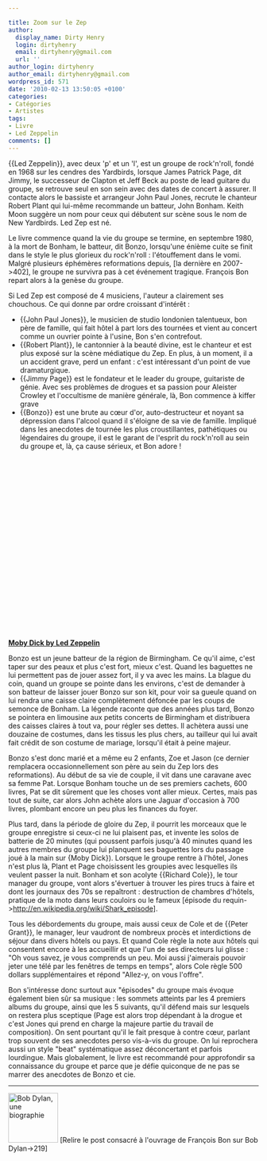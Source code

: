 ```yaml
---

title: Zoom sur le Zep
author:
  display_name: Dirty Henry
  login: dirtyhenry
  email: dirtyhenry@gmail.com
  url: ''
author_login: dirtyhenry
author_email: dirtyhenry@gmail.com
wordpress_id: 571
date: '2010-02-13 13:50:05 +0100'
categories:
- Catégories
- Artistes
tags:
- Livre
- Led Zeppelin
comments: []
---
```

{{Led Zeppelin}}, avec deux 'p' et un 'l', est un groupe de rock'n'roll, fondé en 1968 sur les cendres des Yardbirds, lorsque James Patrick Page, dit Jimmy, le successeur de Clapton et Jeff Beck au poste de lead guitare du groupe, se retrouve seul en son sein avec des dates de concert à assurer. Il contacte alors le bassiste et arrangeur John Paul Jones, recrute le chanteur Robert Plant qui lui-même recommande un batteur, John Bonham. Keith Moon suggère un nom pour ceux qui débutent sur scène sous le nom de New Yardbirds. Led Zep est né.

Le livre commence quand la vie du groupe se termine, en septembre 1980, à la mort de Bonham, le batteur, dit Bonzo, lorsqu'une énième cuite se finit dans le style le plus glorieux du rock'n'roll : l'étouffement dans le vomi. Malgré plusieurs éphémères reformations depuis, [la dernière en 2007->402], le groupe ne survivra pas à cet événement tragique. François Bon repart alors à la genèse du groupe. 

Si Led Zep est composé de 4 musiciens, l'auteur a clairement ses chouchous. Ce qui donne par ordre croissant d'intérêt : 
- {{John Paul Jones}}, le musicien de studio londonien talentueux, bon père de famille, qui fait hôtel à part lors des tournées et vient au concert comme un ouvrier pointe à l'usine, Bon s'en contrefout.
- {{Robert Plant}}, le cantonnier à la beauté divine, est le chanteur et est plus exposé sur la scène médiatique du Zep. En plus, à un moment, il a un accident grave, perd un enfant : c'est intéressant d'un point de vue dramaturgique.
- {{Jimmy Page}} est le fondateur et le leader du groupe, guitariste de génie. Avec ses problèmes de drogues et sa passion pour Aleister Crowley et l'occultisme de manière générale, là, Bon commence à kiffer grave
- {{Bonzo}} est une brute au cœur d'or, auto-destructeur et noyant sa dépression dans l'alcool quand il s'éloigne de sa vie de famille. Impliqué dans les anecdotes de tournée les plus croustillantes, pathétiques ou légendaires du groupe, il est le garant de l'esprit du rock'n'roll au sein du groupe et, là, ça cause sérieux, et Bon adore !

<object width="480" height="365"><param name="movie" value="http://www.dailymotion.com/swf/x1unb2"></param><param name="allowFullScreen" value="true"></param><param name="allowScriptAccess" value="always"></param><embed src="http://www.dailymotion.com/swf/x1unb2" width="480" height="365" allowfullscreen="true" allowscriptaccess="always"></embed></object><br /><b><a href="http://www.dailymotion.com/video/x1unb2_moby-dick-by-led-zeppelin_music">Moby Dick by Led Zeppelin</a></b><br />

Bonzo est un jeune batteur de la région de Birmingham. Ce qu'il aime, c'est taper sur des peaux et plus c'est fort, mieux c'est. Quand les baguettes ne lui permettent pas de jouer assez fort, il y va avec les mains. La blague du coin, quand un groupe se pointe dans les environs, c'est de demander à son batteur de laisser jouer Bonzo sur son kit, pour voir sa gueule quand on lui rendra une caisse claire complètement défoncée par les coups de semonce de Bonham. La légende raconte que des années plus tard, Bonzo se pointera en limousine aux petits concerts de Birmingham et distribuera des caisses claires à tout va, pour régler ses dettes. Il achètera aussi une douzaine de costumes, dans les tissus les plus chers, au tailleur qui lui avait fait crédit de son costume de mariage, lorsqu'il était à peine majeur.

Bonzo s'est donc marié et a même eu 2 enfants, Zoe et Jason (ce dernier remplacera occasionnellement son père au sein du Zep lors des reformations). Au début de sa vie de couple, il vit dans une caravane avec sa femme Pat. Lorsque Bonham touche un de ses premiers cachets, 600 livres, Pat se dit sûrement que les choses vont aller mieux. Certes, mais pas tout de suite, car alors John achète alors une Jaguar d'occasion à 700 livres, plombant encore un peu plus les finances du foyer.

Plus tard, dans la période de gloire du Zep, il pourrit les morceaux que le groupe enregistre si ceux-ci ne lui plaisent pas, et invente les solos de batterie de 20 minutes (qui poussent parfois jusqu'à 40 minutes quand les autres membres du groupe lui planquent ses baguettes lors du passage joué à la main sur {Moby Dick}). Lorsque le groupe rentre à l'hôtel, Jones n'est plus là, Plant et Page choisissent les groupies avec lesquelles ils veulent passer la nuit. Bonham et son acolyte {{Richard Cole}}, le tour manager du groupe, vont alors s'évertuer à trouver les pires trucs à faire et dont les journaux des 70s se repaîtront : destruction de chambres d'hôtels, pratique de la moto dans leurs couloirs ou le fameux [épisode du requin->http://en.wikipedia.org/wiki/Shark_episode].

Tous les débordements du groupe, mais aussi ceux de Cole et de {{Peter Grant}}, le manager, leur vaudront de nombreux procès et interdictions de séjour dans divers hôtels ou pays. Et quand Cole règle la note aux hôtels qui consentent encore à les accueillir et que l'un de ses directeurs lui glisse : "Oh vous savez, je vous comprends un peu. Moi aussi j'aimerais pouvoir jeter une télé par les fenêtres de temps en temps", alors Cole règle 500 dollars supplémentaires et répond "Allez-y, on vous l'offre".

Bon s'intéresse donc surtout aux "épisodes" du groupe mais évoque également bien sûr sa musique : les sommets atteints par les 4 premiers albums du groupe, ainsi que les 5 suivants, qu'il défend mais sur lesquels on restera plus sceptique (Page est alors trop dépendant à la drogue et c'est Jones qui prend en charge la majeure partie du travail de composition). On sent pourtant qu'il le fait presque à contre cœur, parlant trop souvent de ses anecdotes perso vis-à-vis du groupe. On lui reprochera aussi un style "beat" systématique assez déconcertant et parfois lourdingue. Mais globalement, le livre est recommandé pour approfondir sa connaissance du groupe et parce que je défie quiconque de ne pas se marrer des anecdotes de Bonzo et cie.

<hr />

<img src="/IMG/arton219.jpg" alt="Bob Dylan, une biographie" width="100px" /> [Relire le post consacré à l'ouvrage de François Bon sur Bob Dylan->219]
